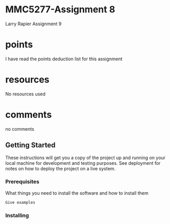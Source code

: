 # MMC5277-Assignment 8

Larry Rapier Assignment 9

# points
I have read the points deduction list for this assignment

# resources
No resources used

# comments
no comments

## Getting Started

These instructions will get you a copy of the project up and running on your local machine for development and testing purposes. See deployment for notes on how to deploy the project on a live system.

### Prerequisites

What things you need to install the software and how to install them

```
Give examples
```

### Installing
